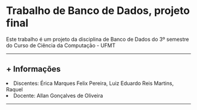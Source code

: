 # Trabalho de Banco de Dados, projeto final
Este trabalho é um projeto da disciplina de Banco de Dados do 3º semestre do Curso de Ciência da Computação - UFMT
<hr>
<h2>+ Informações</h2>
<li>Discentes: Érica Marques Felix Pereira, Luiz Eduardo Reis Martins, Raquel </li>
<li>Docente: Allan Gonçalves de Oliveira</li>
<hr>
